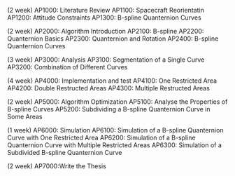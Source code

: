 (2 week)
AP1000: Literature Review
AP1100: Spacecraft Reorientatin
AP1200: Attitude Constraints
AP1300: B-spline Quanternion Curves

(2 week)
AP2000: Algorithm Introduction
AP2100: B-spline
AP2200: Quanternion Basics
AP2300: Quanternion and Rotation
AP2400: B-spline Quanternion Curves

(3 week)
AP3000: Analysis
AP3100: Segmentation of a Single Curve
AP3200: Combination of Different Curves

(4 week)
AP4000: Implementation and test
AP4100: One Restricted Area
AP4200: Double Restructed Areas
AP4300: Multiple Restructed Areas

(2 week)
AP5000: Algorithm Optimization
AP5100: Analyse the Properties of B-spline Curves
AP5200: Subdividing a B-spline Quanternion Curve in Some Areas

(1 week)
AP6000: Simulation
AP6100: Simulation of a B-spline Quanternion Curve with One Restricted Area
AP6200: Simulation of a B-spline Quanternion Curve with Multiple Restricted Areas
AP6300: Simulation of a Subdivided B-spline Quanternion Curve

(2 week)
AP7000:Write the Thesis
